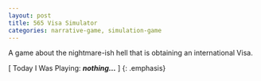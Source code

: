 ```yaml
---
layout: post
title: 565 Visa Simulator
categories: narrative-game, simulation-game
---
```

A game about the nightmare-ish hell that is obtaining an international Visa.

[ Today I Was Playing: ***nothing...*** ]
{: .emphasis}